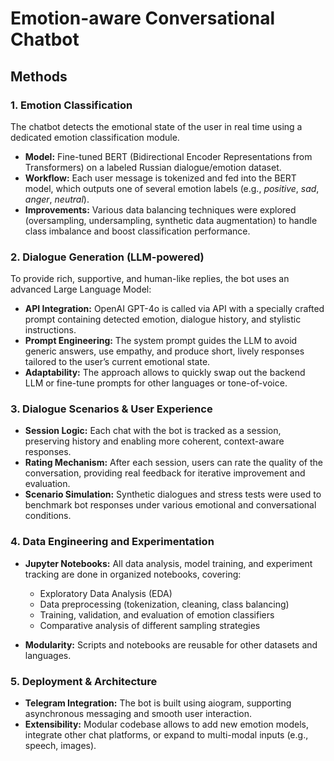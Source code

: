 # Emotion-aware Conversational Chatbot

## Methods

### 1. **Emotion Classification**

The chatbot detects the emotional state of the user in real time using a dedicated emotion classification module.

* **Model:** Fine-tuned BERT (Bidirectional Encoder Representations from Transformers) on a labeled Russian dialogue/emotion dataset.
* **Workflow:** Each user message is tokenized and fed into the BERT model, which outputs one of several emotion labels (e.g., *positive*, *sad*, *anger*, *neutral*).
* **Improvements:** Various data balancing techniques were explored (oversampling, undersampling, synthetic data augmentation) to handle class imbalance and boost classification performance.

### 2. **Dialogue Generation (LLM-powered)**

To provide rich, supportive, and human-like replies, the bot uses an advanced Large Language Model:

* **API Integration:** OpenAI GPT-4o is called via API with a specially crafted prompt containing detected emotion, dialogue history, and stylistic instructions.
* **Prompt Engineering:** The system prompt guides the LLM to avoid generic answers, use empathy, and produce short, lively responses tailored to the user’s current emotional state.
* **Adaptability:** The approach allows to quickly swap out the backend LLM or fine-tune prompts for other languages or tone-of-voice.

### 3. **Dialogue Scenarios & User Experience**

* **Session Logic:** Each chat with the bot is tracked as a session, preserving history and enabling more coherent, context-aware responses.
* **Rating Mechanism:** After each session, users can rate the quality of the conversation, providing real feedback for iterative improvement and evaluation.
* **Scenario Simulation:** Synthetic dialogues and stress tests were used to benchmark bot responses under various emotional and conversational conditions.

### 4. **Data Engineering and Experimentation**

* **Jupyter Notebooks:** All data analysis, model training, and experiment tracking are done in organized notebooks, covering:

  * Exploratory Data Analysis (EDA)
  * Data preprocessing (tokenization, cleaning, class balancing)
  * Training, validation, and evaluation of emotion classifiers
  * Comparative analysis of different sampling strategies
* **Modularity:** Scripts and notebooks are reusable for other datasets and languages.

### 5. **Deployment & Architecture**

* **Telegram Integration:** The bot is built using aiogram, supporting asynchronous messaging and smooth user interaction.
* **Extensibility:** Modular codebase allows to add new emotion models, integrate other chat platforms, or expand to multi-modal inputs (e.g., speech, images).
